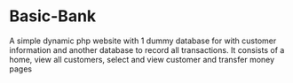 # Basic-Bank
A simple  dynamic php website with 1 dummy database for with customer information and another database to record all transactions. It consists of a home, view all customers, select and view customer and transfer money pages
